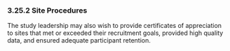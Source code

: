 ### 3.25.2 Site Procedures

The study leadership may also wish to provide certificates of
appreciation to sites that met or exceeded their recruitment goals,
provided high quality data, and ensured adequate participant retention.

